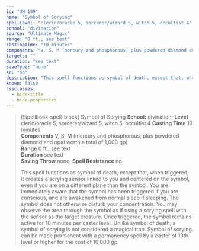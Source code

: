 ```yaml
---
id: "UM_189"
name: "Symbol of Scrying"
spellLevel: "cleric/oracle 5, sorcerer/wizard 5, witch 5, occultist 4"
school: "divination"
source: "Ultimate Magic"
range: "0 ft.; see text"
castingTime: "10 minutes"
components: "V, S, M (mercury and phosphorous, plus powdered diamond and opal worth a total of 1,000 gp)"
targets: ""
duration: "see text"
saveType: "none"
sr: "no"
description: "This spell functions as symbol of death, except that, when triggered, it creates a scrying sensor linked to you and centered on the symbol, even if you are on a different plane than the symbol. You are immediately aware that the symbol has been triggered if you are conscious, and are awakened from normal sleep if sleeping. The symbol does not otherwise disturb your concentration. You may observe the area through the symbol as if using a scrying spell with the sensor as the target creature. Once triggered, the symbol remains active for 10 minutes per caster level.  Unlike symbol of death, a symbol of scrying is not considered a magical trap. Symbol of scrying can be made permanent with a permanency spell by a caster of 13th level or higher for the cost of 10,000 gp."
known: false
cssclasses:
  - hide-title
  - hide-properties
---
```


> [!spellbook-spell-block] Symbol of Scrying
> **School:** divination; **Level** cleric/oracle 5, sorcerer/wizard 5, witch 5, occultist 4
> **Casting Time** 10 minutes  
> **Components** V, S, M (mercury and phosphorous, plus powdered diamond and opal worth a total of 1,000 gp)  
> **Range** 0 ft.; see text  
> **Duration** see text  
> **Saving Throw** none; **Spell Resistance** no
> 
> This spell functions as symbol of death, except that, when triggered, it creates a scrying sensor linked to you and centered on the symbol, even if you are on a different plane than the symbol. You are immediately aware that the symbol has been triggered if you are conscious, and are awakened from normal sleep if sleeping. The symbol does not otherwise disturb your concentration. You may observe the area through the symbol as if using a scrying spell with the sensor as the target creature. Once triggered, the symbol remains active for 10 minutes per caster level.  Unlike symbol of death, a symbol of scrying is not considered a magical trap. Symbol of scrying can be made permanent with a permanency spell by a caster of 13th level or higher for the cost of 10,000 gp.